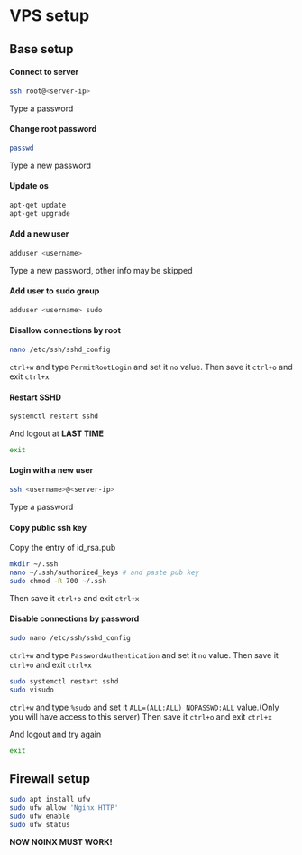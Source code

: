 # VPS setup

## Base setup

#### Connect to server
```bash
ssh root@<server-ip>
```
Type a password

#### Change root password
```bash
passwd
```
Type a new password

#### Update os
```bash
apt-get update
apt-get upgrade
```

#### Add a new user
```bash
adduser <username>
```
Type a new password, other info may be skipped

#### Add user to sudo group
```bash
adduser <username> sudo
```

#### Disallow connections by root
```bash
nano /etc/ssh/sshd_config
```
`ctrl+w` and type `PermitRootLogin` and set it `no` value. Then save it `ctrl+o` and exit `ctrl+x`

#### Restart SSHD
```bash
systemctl restart sshd
```
And logout at **LAST TIME**
```bash
exit
```

#### Login with a new user
```bash
ssh <username>@<server-ip>
```
Type a password

#### Copy public ssh key
Copy the entry of id_rsa.pub
```bash
mkdir ~/.ssh
nano ~/.ssh/authorized_keys # and paste pub key
sudo chmod -R 700 ~/.ssh
```
Then save it `ctrl+o` and exit `ctrl+x`

#### Disable connections by password
```bash
sudo nano /etc/ssh/sshd_config
```
`ctrl+w` and type `PasswordAuthentication` and set it `no` value. Then save it `ctrl+o` and exit `ctrl+x`

```bash
sudo systemctl restart sshd
sudo visudo
```
`ctrl+w` and type `%sudo` and set it `ALL=(ALL:ALL) NOPASSWD:ALL` value.(Only you will have access to this server) Then save it `ctrl+o` and exit `ctrl+x`

And logout and try again
```bash
exit
```

## Firewall setup
```bash
sudo apt install ufw
sudo ufw allow 'Nginx HTTP'
sudo ufw enable
sudo ufw status
```
**NOW NGINX MUST WORK!**
